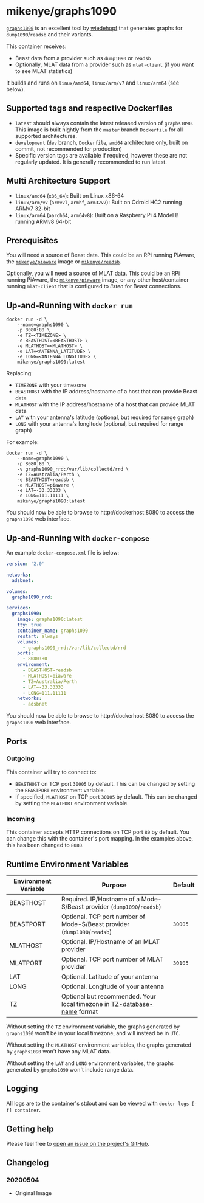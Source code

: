 # mikenye/graphs1090

[`graphs1090`](https://github.com/wiedehopf/graphs1090) is an excellent tool by [wiedehopf](https://github.com/wiedehopf) that generates graphs for `dump1090`/`readsb` and their variants.

This container receives:
* Beast data from a provider such as `dump1090` or `readsb`
* Optionally, MLAT data from a provider such as `mlat-client` (if you want to see MLAT statistics)

It builds and runs on `linux/amd64`, `linux/arm/v7` and `linux/arm64` (see below).

## Supported tags and respective Dockerfiles

* `latest` should always contain the latest released version of `graphs1090`. This image is built nightly from the `master` branch `Dockerfile` for all supported architectures.
* `development` (`dev` branch, `Dockerfile`, `amd64` architecture only, built on commit, not recommended for production)
* Specific version tags are available if required, however these are not regularly updated. It is generally recommended to run latest.

## Multi Architecture Support

* `linux/amd64` (`x86_64`): Built on Linux x86-64
* `linux/arm/v7` (`armv7l`, `armhf`, `arm32v7`): Built on Odroid HC2 running ARMv7 32-bit
* `linux/arm64` (`aarch64`, `arm64v8`): Built on a Raspberry Pi 4 Model B running ARMv8 64-bit

## Prerequisites

You will need a source of Beast data. This could be an RPi running PiAware, the [`mikenye/piaware`](https://hub.docker.com/r/mikenye/piaware) image or [`mikenye/readsb`](https://hub.docker.com/r/mikenye/readsb).

Optionally, you will need a source of MLAT data. This could be an RPi running PiAware, the [`mikenye/piaware`](https://hub.docker.com/r/mikenye/piaware) image, or any other host/container running `mlat-client` that is configured to *listen* for Beast connections.

## Up-and-Running with `docker run`

```shell
docker run -d \
    --name=graphs1090 \
    -p 8080:80 \
    -e TZ=<TIMEZONE> \
    -e BEASTHOST=<BEASTHOST> \
    -e MLATHOST=<MLATHOST> \
    -e LAT=<ANTENNA_LATITUDE> \
    -e LONG=<ANTENNA_LONGITUDE> \
    mikenye/graphs1090:latest
```

Replacing:
* `TIMEZONE` with your timezone
* `BEASTHOST` with the IP address/hostname of a host that can provide Beast data
* `MLATHOST` with the IP address/hostname of a host that can provide MLAT data
* `LAT` with your antenna's latitude (optional, but required for range graph)
* `LONG` with your antenna's longitude (optional, but required for range graph)

For example:

```shell
docker run -d \
    --name=graphs1090 \
    -p 8080:80 \
    -v graphs1090_rrd:/var/lib/collectd/rrd \
    -e TZ=Australia/Perth \
    -e BEASTHOST=readsb \
    -e MLATHOST=piaware \
    -e LAT=-33.33333 \
    -e LONG=111.11111 \
    mikenye/graphs1090:latest
```

You should now be able to browse to http://dockerhost:8080 to access the `graphs1090` web interface.

## Up-and-Running with `docker-compose`

An example `docker-compose.xml` file is below:

```yaml
version: '2.0'

networks:
  adsbnet:

volumes:
  graphs1090_rrd:

services:
  graphs1090:
    image: graphs1090:latest
    tty: true
    container_name: graphs1090
    restart: always
    volumes:
      - graphs1090_rrd:/var/lib/collectd/rrd
    ports:
      - 8080:80
    environment:
      - BEASTHOST=readsb
      - MLATHOST=piaware
      - TZ=Australia/Perth
      - LAT=-33.33333
      - LONG=111.11111
    networks:
      - adsbnet
```

You should now be able to browse to http://dockerhost:8080 to access the `graphs1090` web interface.

## Ports

### Outgoing

This container will try to connect to:
* `BEASTHOST` on TCP port `30005` by default. This can be changed by setting the `BEASTPORT` environment variable.
* If specified, `MLATHOST` on TCP port `30105` by default. This can be changed by setting the `MLATPORT` environment variable.

### Incoming

This container accepts HTTP connections on TCP port `80` by default. You can change this with the container's port mapping. In the examples above, this has been changed to `8080`.

## Runtime Environment Variables

| Environment Variable | Purpose | Default |
|----------------------|---------|---------|
| BEASTHOST | Required. IP/Hostname of a Mode-S/Beast provider (`dump1090`/`readsb`) | |
| BEASTPORT | Optional. TCP port number of Mode-S/Beast provider (`dump1090`/`readsb`) | `30005` |
| MLATHOST | Optional. IP/Hostname of an MLAT provider | |
| MLATPORT | Optional. TCP port number of MLAT provider | `30105` |
| LAT | Optional. Latitude of your antenna | |
| LONG | Optional. Longitude of your antenna | |
| TZ | Optional but recommended. Your local timezone in [TZ-database-name](https://en.wikipedia.org/wiki/List_of_tz_database_time_zones) format | |

Without setting the `TZ` environment variable, the graphs generated by `graphs1090` won't be in your local timezone, and will instead be in `UTC`.

Without setting the `MLATHOST` environment variables, the graphs generated by `graphs1090` won't have any MLAT data.

Without setting the `LAT` and `LONG` environment variables, the graphs generated by `graphs1090` won't include range data.

## Logging

All logs are to the container's stdout and can be viewed with `docker logs [-f] container`.

## Getting help

Please feel free to [open an issue on the project's GitHub](https://github.com/mikenye/docker-graphs1090/issues).

## Changelog

### 20200504

* Original Image
